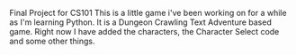 Final Project for CS101 This is a little game i've been working on for a while as I'm learning Python. It is a Dungeon Crawling Text Adventure based game. Right now I have added the characters, the Character Select code and some other things.